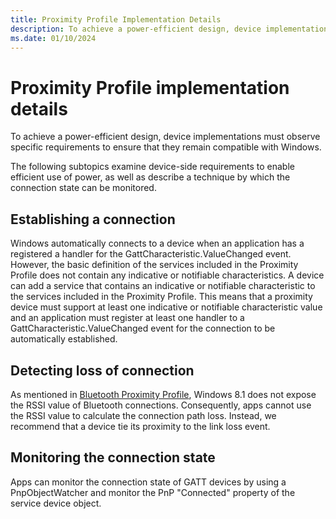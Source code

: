 ```yaml
---
title: Proximity Profile Implementation Details
description: To achieve a power-efficient design, device implementations must observe specific requirements to ensure that they remain compatible with Windows.
ms.date: 01/10/2024
---
```


# Proximity Profile implementation details

To achieve a power-efficient design, device implementations must observe specific requirements to ensure that they remain compatible with Windows.

The following subtopics examine device-side requirements to enable efficient use of power, as well as describe a technique by which the connection state can be monitored.

## Establishing a connection

Windows automatically connects to a device when an application has a registered a handler for the GattCharacteristic.ValueChanged event. However, the basic definition of the services included in the Proximity Profile does not contain any indicative or notifiable characteristics. A device can add a service that contains an indicative or notifiable characteristic to the services included in the Proximity Profile. This means that a proximity device must support at least one indicative or notifiable characteristic value and an application must register at least one handler to a GattCharacteristic.ValueChanged event for the connection to be automatically established.

## Detecting loss of connection

As mentioned in [Bluetooth Proximity Profile](bluetooth-proximity-profile.md), Windows 8.1 does not expose the RSSI value of Bluetooth connections. Consequently, apps cannot use the RSSI value to calculate the connection path loss. Instead, we recommend that a device tie its proximity to the link loss event.

## Monitoring the connection state

Apps can monitor the connection state of GATT devices by using a PnpObjectWatcher and monitor the PnP "Connected" property of the service device object.
